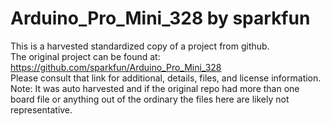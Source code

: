 
# Arduino_Pro_Mini_328 by sparkfun  
This is a harvested standardized copy of a project from github.  
The original project can be found at:  
https://github.com/sparkfun/Arduino_Pro_Mini_328  
Please consult that link for additional, details, files, and license information.  
Note: It was auto harvested and if the original repo had more than one board file or anything out of the ordinary the files here are likely not representative.  
    